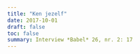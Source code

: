 ```yaml
---
title: "Ken jezelf"
date: 2017-10-01
draft: false
toc: false
summary: Interview *Babel* 26, nr. 2: 17
---
```


